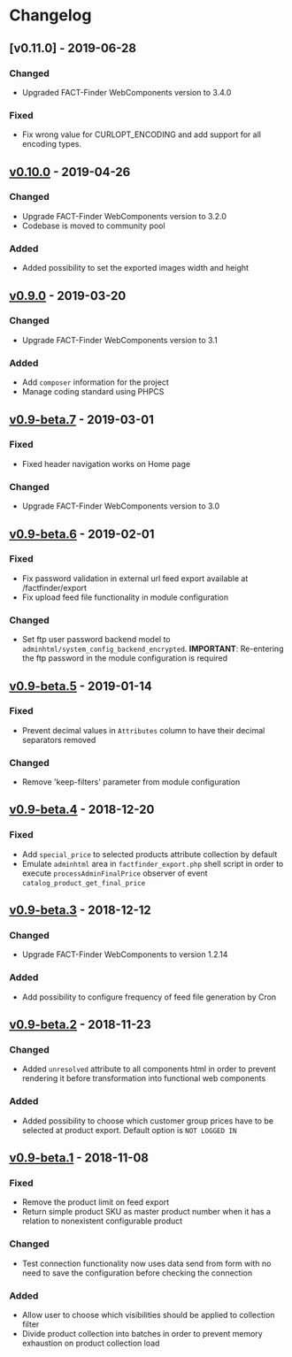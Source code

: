 # Changelog
## [v0.11.0] - 2019-06-28
### Changed
- Upgraded FACT-Finder WebComponents version to 3.4.0

### Fixed
- Fix wrong value for CURLOPT_ENCODING and add support for all encoding types.

## [v0.10.0] - 2019-04-26
### Changed
- Upgrade FACT-Finder WebComponents version to 3.2.0
- Codebase is moved to community pool

### Added
- Added possibility to set the exported images width and height

## [v0.9.0] - 2019-03-20
### Changed
- Upgrade FACT-Finder WebComponents version to 3.1

### Added
- Add `composer` information for the project
- Manage coding standard using PHPCS

## [v0.9-beta.7] - 2019-03-01
### Fixed
- Fixed header navigation works on Home page

### Changed
- Upgrade FACT-Finder WebComponents version to 3.0

## [v0.9-beta.6] - 2019-02-01
### Fixed
- Fix password validation in external url feed export available at /factfinder/export
- Fix upload feed file functionality in module configuration

### Changed
- Set ftp user password backend model to `adminhtml/system_config_backend_encrypted`.
  **IMPORTANT**: Re-entering the ftp password in the module configuration is required

## [v0.9-beta.5] - 2019-01-14
### Fixed
- Prevent decimal values in `Attributes` column to have their decimal separators removed

### Changed
- Remove 'keep-filters' parameter from module configuration

## [v0.9-beta.4] - 2018-12-20
### Fixed
- Add `special_price` to selected products attribute collection by default
- Emulate `adminhtml` area in `factfinder_export.php` shell script in order to execute `processAdminFinalPrice`
  observer of event `catalog_product_get_final_price`

## [v0.9-beta.3] - 2018-12-12
### Changed
- Upgrade FACT-Finder WebComponents to version 1.2.14

### Added
- Add possibility to configure frequency of feed file generation by Cron

## [v0.9-beta.2] - 2018-11-23
### Changed
- Added `unresolved` attribute to all components html in order to prevent rendering it before transformation into
  functional web components

### Added
- Added possibility to choose which customer group prices have to be selected at product export.
  Default option is `NOT LOGGED IN`


## [v0.9-beta.1] - 2018-11-08
### Fixed
- Remove the product limit on feed export
- Return simple product SKU as master product number when it has a relation to nonexistent configurable product

### Changed
- Test connection functionality now uses data send from form with no need to save the configuration before checking
  the connection

### Added
- Allow user to choose which visibilities should be applied to collection filter
- Divide product collection into batches in order to prevent memory exhaustion on product collection load

[v0.10.0]:     https://github.com/FACT-Finder-Web-Components/magento1-module/compare/v0.9.0...v0.10.0
[v0.9.0]:      https://github.com/FACT-Finder-Web-Components/magento1-module/compare/v0.9-beta.7...v0.9.0
[v0.9-beta.7]: https://github.com/FACT-Finder-Web-Components/magento1-module/compare/v0.9-beta.6...v0.9-beta.7
[v0.9-beta.6]: https://github.com/FACT-Finder-Web-Components/magento1-module/compare/v0.9-beta.5...v0.9-beta.6
[v0.9-beta.5]: https://github.com/FACT-Finder-Web-Components/magento1-module/compare/v0.9-beta.4...v0.9-beta.5
[v0.9-beta.4]: https://github.com/FACT-Finder-Web-Components/magento1-module/compare/v0.9-beta.3...v0.9-beta.4
[v0.9-beta.3]: https://github.com/FACT-Finder-Web-Components/magento1-module/compare/v0.9-beta.2...v0.9-beta.3
[v0.9-beta.2]: https://github.com/FACT-Finder-Web-Components/magento1-module/compare/v0.9-beta.1...v0.9-beta.2
[v0.9-beta.1]: https://github.com/FACT-Finder-Web-Components/magento1-module/releases/tag/v0.9-beta.1
